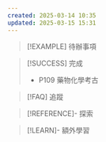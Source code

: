 ```yaml
---
created: 2025-03-14 10:35
updated: 2025-03-15 15:31
---
```

> [!EXAMPLE] 待辦事項


> [!SUCCESS] 完成
> - P109 藥物化學考古

> [!FAQ] 追蹤


> [!REFERENCE]- 探索

> [!LEARN]- 額外學習
